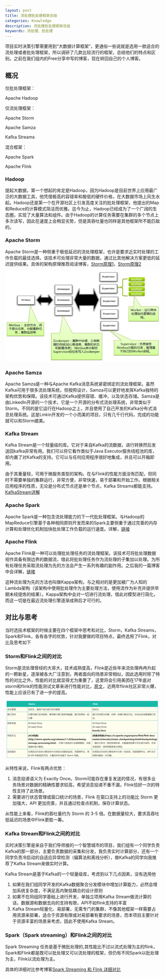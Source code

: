 ```yaml
---
layout: post
title: 流处理批处理框架总结
categories: Knowledge
description: 流处理批处理框架总结
keywords: 流处理、批处理
---
```

项目实时决策引擎需要用到“大数据计算框架”，更通俗一些说就是选用一款适合的流处理或者批处理框架，所以调研了几款比较流行的框架，总结他们的特点和区别。之前在我们组内的Free分享中写的博客，现在转回自己的个人博客。

##  概况

仅批处理框架：

Apache Hadoop

仅流处理框架：

Apache Storm

Apache Samza

Kafka Streams

混合框架：

Apache Spark

Apache Flink

### Hadoop

提起大数据，第一个想起的肯定是Hadoop，因为Hadoop是目前世界上应用最广泛的大数据工具，他凭借极高的容错率和极低的硬件价格，在大数据市场上风生水起。Hadoop还是第一个在开源社区上引发高度关注的批处理框架，他提出的Map和Reduce的计算模式简洁而优雅。迄今为止，Hadoop已经成为了一个广阔的生态圈，实现了大量算法和组件。由于Hadoop的计算任务需要在集群的多个节点上多次读写，因此在速度上会稍显劣势，但是其吞吐量也同样是其他框架所不能匹敌的。

### Apache Storm

Apache Storm是一种侧重于极低延迟的流处理框架，也许是要求近实时处理的工作负载的最佳选择。该技术可处理非常大量的数据，通过比其他解决方案更低的延迟提供结果。具体的架构原理推荐阅读博客，[Storm原理1](https://blog.csdn.net/weiyongle1996/article/details/77142245)，[Storm原理2](https://www.jianshu.com/p/58ebacd87641)

![Storm架构](/images/posts/knowledge/stream-batch/storm.jpg)

### Apache Samza

Apache Samza是一种与Apache Kafka消息系统紧密绑定的流处理框架。虽然Kafka可用于很多流处理系统，但按照设计，Samza可以更好地发挥Kafka独特的架构优势和保障。该技术可通过Kafka提供容错、缓冲，以及状态存储。Samza是由LinkedIn开源的一个技术，它是一个开源的分布式流处理系统，非常类似于Storm。不同的是它运行在Hadoop之上，并且使用了自己开发的Kafka分布式消息处理系统。这是Linkin开发的一个小而美的项目，只有几千行代码，完成的功能就可以和Storm媲美。

### Kafka Stream

Kafka Stream是一个轻量级的库。它对于来自Kafka的流数据，进行转换然后发送回kafka非常有用。我们可以将它看作类似于Java Executor服务线程池的库，却内置了对Kafka的支持。它可以与任何应用程序很好地集成，并且可以开箱即用。

由于其重量轻，可用于微服务类型的架构。在与Flink的性能方面没有匹配，但同时不需要单独的集群运行，非常方便，非常快速，易于部署和开始工作。根据相关应用程序的性质，无论是分布式节点还是单个节点，Kafka Streams都能支持。[KafkaStream详解](https://zhuanlan.zhihu.com/p/31323147)

### Apache Spark

Apache Spark是一种包含流处理能力的下一代批处理框架。与Hadoop的MapReduce引擎基于各种相同原则开发而来的Spark主要侧重于通过完善的内存计算和处理优化机制加快批处理工作负载的运行速度。详解，[链接](https://shangfengding.github.io//2019/11/08/flink-base/)

### Apache Flink

Apache Flink是一种可以处理批处理任务的流处理框架。该技术可将批处理数据视作具备有限边界的数据流，借此将批处理任务作为流处理的子集加以处理。为所有处理任务采取流处理为先的方法会产生一系列有趣的副作用。之后我的一篇博客中会详解，[链接](https://shangfengding.github.io//2019/11/08/flink-base/)

这种流处理为先的方法也叫做Kappa架构，与之相对的是更加被广为人知的Lambda架构（该架构中使用批处理作为主要处理方法，使用流作为补充并提供早期未经提炼的结果）。Kappa架构中会对一切进行流处理，借此对模型进行简化，而这一切是在最近流处理引擎逐渐成熟后才可行的。

## 对比与思考

当时选技术框架的时候主要在四个框架中思考和对比，Storm，Kafka Streams，Spark和Flink，各有各字的优势，针对我要做的项目特点，最终选用了Flink，对比及思考如下

### Storm和Flink之间的对比

Storm是流处理曾经的大哥大，技术成熟度高，Flink是近些年来流处理冉冉升起的一颗新星，逐渐被各大厂注意到，两者面向的场景非常相似，因此选用时除了特性的对比之外，性能的对比就显得尤为重要了，这里将会引用美团在17年底对storm和flink的性能测试文章来进行性能对比，[原文](https://tech.meituan.com/2017/11/17/flink-benchmark.html)，近两年flink社区非常火爆，性能上应该已有了进一步的提高。

![StormFlink对比](/images/posts/knowledge/stream-batch/StormFlink.PNG)

从特性来说，Flink有两点优势：
1. 消息投递语义为 Exactly Once。Storm可能存在重复发送的情况，有很多业务场景对数据的精确性要求较高，希望消息投递不重不漏，Flink恰好一次的特性支持了此场景。
2. 需要进行状态管理或窗口统计的场景，Flink 在窗口支持上的功能比 Storm 更加强大，API 更加完善，并且通过检查点机制，保存计算状态。

从性能上来看，Flink的吞吐量约为 Storm 的 3-5 倍。在数据量较大，要求高吞吐低延迟的场景中Flink更胜一筹。

### Kafka Stream和Flink之间的对比

实时决策引擎是来自于我们导师接的一个智慧城市的项目，我们组有一个同学负责Kafka的那一部分，主要负责数据的采集和分发，我负责实时计算部分，还有一个同学负责冷启动的自适应异常检测（偏算法和离线分析），做Kafka的同学向我推荐了Kafka Stream来做实时计算。

Kafka Stream是基于Kafka的一个轻量级库，考虑到以下几点因素，没有选用他
1. 如果在我们组同学开发的Kafka数据聚合分发模块中增加计算能力，必然会增加系统复杂度，不满足高内聚低耦合的设计原则
2. 如果不在同组同学基础上进行开发，单独立项用Kafka Stream做流计算的话，数据源和数据去向的支持有限，API不如flink支持的丰富
3. Kafka Stream轻量化、易部署，无需专门的集群，不像其他框架一样需要占用资源来部署，适合于资源有限或对易部署有要求的场景，而本项目主要针对于资源丰富的场景来考虑，因此不使用Kafka Stream。

### Spark（Spark streaming）和Flink之间的对比

Spark Streaming 任务是基于微批处理的,其性能比不过以流式处理为主的flink，Spark和Flink都是既可以批处理又可以流处理的框架，但仍有不同Spark以批处理为主，Flink以流处理为主。

具体的详细对比参考博客[Spark Streaming 和 Flink 详细对比](https://mp.weixin.qq.com/s/Fb1cW0oN7xYeb1oI2ixtgQ)


















